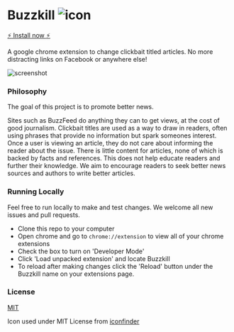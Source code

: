 # Buzzkill ![icon](https://github.com/mguida22/clickbait-block/blob/develop/icons/icon48.png)

[:zap: Install now :zap:](https://chrome.google.com/webstore/detail/buzzkill/pdhdemfegeklfghbndidfbdpeidijlnc)

A google chrome extension to change clickbait titled articles. No more distracting links on Facebook or anywhere else!

![screenshot](https://cloud.githubusercontent.com/assets/9451227/10718037/d22e9830-7b2e-11e5-8974-0b7be5fc95a0.png)

### Philosophy

The goal of this project is to promote better news.

Sites such as BuzzFeed do anything they can to get views, at the cost of good journalism. Clickbait titles are used as a way to draw in readers, often using phrases that provide no information but spark someones interest. Once a user is viewing an article, they do not care about informing the reader about the issue. There is little content for articles, none of which is backed by facts and references. This does not help educate readers and further their knowledge. We aim to encourage readers to seek better news sources and authors to write better articles.

### Running Locally

Feel free to run locally to make and test changes. We welcome all new issues and pull requests.
- Clone this repo to your computer
- Open chrome and go to `chrome://extension` to view all of your chrome extensions
- Check the box to turn on 'Developer Mode'
- Click 'Load unpacked extension' and locate Buzzkill
- To reload after making changes click the 'Reload' button under the Buzzkill name on your extensions page.

### License
[MIT](https://github.com/mguida22/buzzkill/blob/develop/LICENSE)

Icon used under MIT License from [iconfinder](https://www.iconfinder.com/icons/298890/zap_icon)
